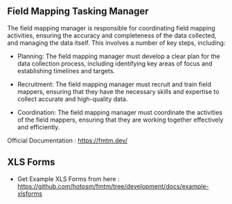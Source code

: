 ## Field Mapping Tasking Manager
The field mapping manager is responsible for coordinating field mapping activities, ensuring the accuracy and completeness of the data collected, and managing the data itself. This involves a number of key steps, including:

  - Planning: The field mapping manager must develop a clear plan for the data collection process, including identifying key areas of focus and establishing timelines and targets.

  - Recruitment: The field mapping manager must recruit and train field mappers, ensuring that they have the necessary skills and expertise to collect accurate and high-quality data.

  - Coordination: The field mapping manager must coordinate the activities of the field mappers, ensuring that they are working together effectively and efficiently.

Official Documentation : https://fmtm.dev/ 

## XLS Forms 

- Get Example XLS Forms from here : https://github.com/hotosm/fmtm/tree/development/docs/example-xlsforms 
